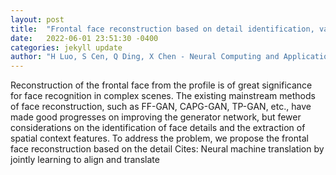 ```yaml
---
layout: post
title:  "Frontal face reconstruction based on detail identification, variable scale self-attention and flexible skip connection"
date:   2022-06-01 23:51:30 -0400
categories: jekyll update
author: "H Luo, S Cen, Q Ding, X Chen - Neural Computing and Applications, 2022"
---
```

Reconstruction of the frontal face from the profile is of great significance for face recognition in complex scenes. The existing mainstream methods of face reconstruction, such as FF-GAN, CAPG-GAN, TP-GAN, etc., have made good progresses on improving the generator network, but fewer considerations on the identification of face details and the extraction of spatial context features. To address the problem, we propose the frontal face reconstruction based on the detail  Cites: Neural machine translation by jointly learning to align and translate